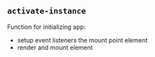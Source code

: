 ## `activate-instance`

Function for initializing app:

- setup event listeners the mount point element
- render and mount element
